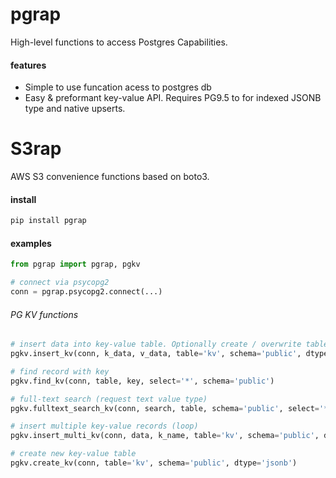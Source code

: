 # pgrap
High-level functions to access Postgres Capabilities.

#### features
- Simple to use funcation acess to postgres db
- Easy & preformant key-value API. Requires PG9.5 to for indexed JSONB type and native upserts.

# S3rap
AWS S3 convenience functions based on boto3.

#### install
```sh
pip install pgrap
```

#### examples
```py
from pgrap import pgrap, pgkv

# connect via psycopg2
conn = pgrap.psycopg2.connect(...)
```

###### PG KV functions
```py
# insert data into key-value table. Optionally create / overwrite table.
pgkv.insert_kv(conn, k_data, v_data, table='kv', schema='public', dtype='auto', setup='create')

# find record with key
pgkv.find_kv(conn, table, key, select='*', schema='public')

# full-text search (request text value type)
pgkv.fulltext_search_kv(conn, search, table, schema='public', select='*', limit=False)

# insert multiple key-value records (loop)
pgkv.insert_multi_kv(conn, data, k_name, table='kv', schema='public', dtype='jsonb', setup='create')

# create new key-value table
pgkv.create_kv(conn, table='kv', schema='public', dtype='jsonb')
```

